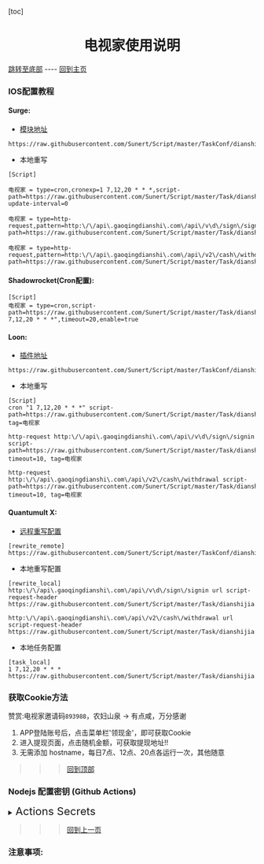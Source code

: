 

  [toc]  

 # <center> 电视家使用说明 </center>

 [跳转至底部](#注意事项)  ----  [回到主页](https://github.com/Sunert/Scripts)

### IOS配置教程
 
#### Surge:
* [模块地址](https://raw.githubusercontent.com/Sunert/Script/master/TaskConf/dianshijia/surge.sgmodule)

 ```
https://raw.githubusercontent.com/Sunert/Script/master/TaskConf/dianshijia/surge.sgmodule
 ```
 * 本地重写
 
 ```
[Script]

电视家 = type=cron,cronexp=1 7,12,20 * * *,script-path=https://raw.githubusercontent.com/Sunert/Script/master/Task/dianshijia.js,script-update-interval=0

电视家 = type=http-request,pattern=http:\/\/api\.gaoqingdianshi\.com\/api\/v\d\/sign\/signin,script-path=https://raw.githubusercontent.com/Sunert/Script/master/Task/dianshijia.js

电视家 = type=http-request,pattern=http:\/\/api\.gaoqingdianshi\.com\/api\/v2\/cash\/withdrawal,script-path=https://raw.githubusercontent.com/Sunert/Script/master/Task/dianshijia.js
```
#### Shadowrocket(Cron配置): 

```
[Script]
电视家 = type=cron,script-path=https://raw.githubusercontent.com/Sunert/Script/master/Task/dianshijia.js,cronexpr="1 7,12,20 * * *",timeout=20,enable=true
```
####  Loon:

* [插件地址](https://raw.githubusercontent.com/Sunert/Script/master/TaskConf/dianshijia/loon.plugin)

 ```
https://raw.githubusercontent.com/Sunert/Script/master/TaskConf/dianshijia/loon.plugin
 ```
* 本地重写
  
 ```
[Script]
cron "1 7,12,20 * * *" script-path=https://raw.githubusercontent.com/Sunert/Script/master/Task/dianshijia.js, tag=电视家

http-request http:\/\/api\.gaoqingdianshi\.com\/api\/v\d\/sign\/signin script-path=https://raw.githubusercontent.com/Sunert/Script/master/Task/dianshijia.js, timeout=10, tag=电视家

http-request http:\/\/api\.gaoqingdianshi\.com\/api\/v2\/cash\/withdrawal script-path=https://raw.githubusercontent.com/Sunert/Script/master/Task/dianshijia.js, timeout=10, tag=电视家
```
#### Quantumult X:
   * [远程重写配置](https://raw.githubusercontent.com/Sunert/Script/master/TaskConf/dianshijia/qx_rewite.txt)
   
```
[rewrite_remote]
https://raw.githubusercontent.com/Sunert/Script/master/TaskConf/dianshijia/qx_rewite.txt
```
   * 本地重写配置
   
```
[rewrite_local]
http:\/\/api\.gaoqingdianshi\.com\/api\/v\d\/sign\/signin url script-request-header https://raw.githubusercontent.com/Sunert/Script/master/Task/dianshijia.js

http:\/\/api\.gaoqingdianshi\.com\/api\/v2\/cash\/withdrawal url script-request-header https://raw.githubusercontent.com/Sunert/Script/master/Task/dianshijia.js
```
   * 本地任务配置
   
```
[task_local]
1 7,12,20 * * * https://raw.githubusercontent.com/Sunert/Script/master/Task/dianshijia.js
```
###  获取Cookie方法

赞赏:电视家邀请码`893988`，农妇山泉 -> 有点咸，万分感谢  

   1. APP登陆账号后，点击菜单栏'领现金'，即可获取Cookie
   2. 进入提现页面，点击随机金额，可获取提现地址!!  
   3. 无需添加 hostname，每日7点、12点、20点各运行一次，其他随意

  
 >>> [回到顶部](#IOS配置教程)

### Nodejs 配置密钥 (Github Actions)

<details>

  <summary>
    <span style="font-size:22">
       Actions Secrets 
    </span>
  </summary>  

| Name | 脚本相关YML | Value分割符 | 必须 / 可选 | 注意事项及样式(其中"xxx"代表任意字符) |
| :-------: | :------: | :-------: | ------ | ------- |
| DSJ_HEADERS | <span style="font-size:18; color:#0000ff">电视家dianshijia.yml</span> | #或换行 | 必须 | 请求地址: "http://api.gaoqingdianshi.com/api/v2/sign/signin"， <br>签到请求头: { xxx } |
| DSJ_DRAWAL | 同上 | #或换行 | 必须 | 请求地址: "http://api.gaoqingdianshi.com/api/v2/cash/withdrawal"， <br>即提现请求地址 |
| DSJ_NOTIFY_CONTROL | 同上 | true/false | 可选 | 电视家通知开关 <br>默认不推送 |

</details>

 >>> [回到上一页](..)
 
### 注意事项:
 > 





  
  
  
  
  
